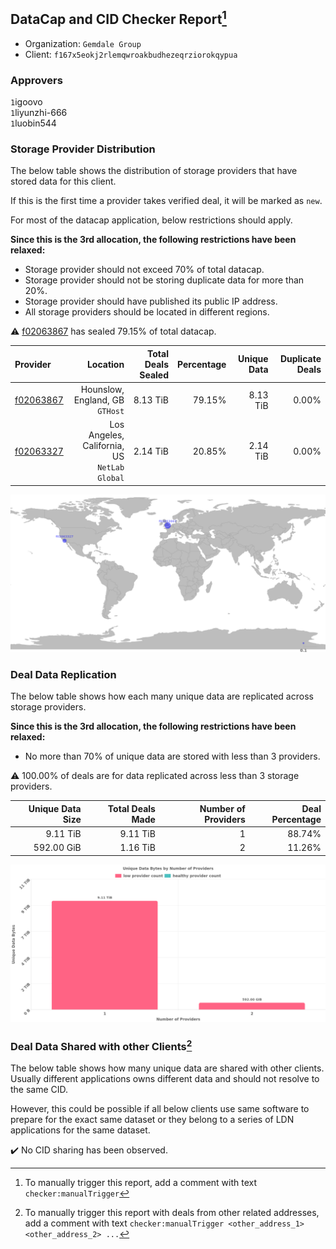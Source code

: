 ## DataCap and CID Checker Report[^1]
 - Organization: `Gemdale Group`
 - Client: `f167x5eokj2rlemqwroakbudhezeqrziorokqypua`
### Approvers
`1`igoovo<br/>`1`liyunzhi-666<br/>`1`luobin544

### Storage Provider Distribution
The below table shows the distribution of storage providers that have stored data for this client.

If this is the first time a provider takes verified deal, it will be marked as `new`.

For most of the datacap application, below restrictions should apply.

**Since this is the 3rd allocation, the following restrictions have been relaxed:**
 - Storage provider should not exceed 70% of total datacap.
 - Storage provider should not be storing duplicate data for more than 20%.
 - Storage provider should have published its public IP address.
 - All storage providers should be located in different regions.

⚠️ [f02063867](https://filfox.info/en/address/f02063867) has sealed 79.15% of total datacap.

| Provider                                              |                                        Location | Total Deals Sealed | Percentage | Unique Data | Duplicate Deals |
| :---------------------------------------------------- | ----------------------------------------------: | -----------------: | ---------: | ----------: | --------------: |
| [f02063867](https://filfox.info/en/address/f02063867) |              Hounslow, England, GB<br/>`GTHost` |           8.13 TiB |     79.15% |    8.13 TiB |           0.00% |
| [f02063327](https://filfox.info/en/address/f02063327) | Los Angeles, California, US<br/>`NetLab Global` |           2.14 TiB |     20.85% |    2.14 TiB |           0.00% |

<img src="https://raw.githubusercontent.com/data-preservation-programs/filplus-checker-assets/main/filecoin-project/filecoin-plus-large-datasets/issues/1000/1687665718815.png"/>

### Deal Data Replication
The below table shows how each many unique data are replicated across storage providers.


**Since this is the 3rd allocation, the following restrictions have been relaxed:**
- No more than 70% of unique data are stored with less than 3 providers.

⚠️ 100.00% of deals are for data replicated across less than 3 storage providers.

| Unique Data Size | Total Deals Made | Number of Providers | Deal Percentage |
| ---------------: | ---------------: | ------------------: | --------------: |
|         9.11 TiB |         9.11 TiB |                   1 |          88.74% |
|       592.00 GiB |         1.16 TiB |                   2 |          11.26% |

<img src="https://raw.githubusercontent.com/data-preservation-programs/filplus-checker-assets/main/filecoin-project/filecoin-plus-large-datasets/issues/1000/1687665719609.png"/>

### Deal Data Shared with other Clients[^3]
The below table shows how many unique data are shared with other clients.
Usually different applications owns different data and should not resolve to the same CID.

However, this could be possible if all below clients use same software to prepare for the exact same dataset or they belong to a series of LDN applications for the same dataset.

✔️ No CID sharing has been observed.

[^1]: To manually trigger this report, add a comment with text `checker:manualTrigger`

[^2]: Deals from those addresses are combined into this report as they are specified with `checker:manualTrigger`

[^3]: To manually trigger this report with deals from other related addresses, add a comment with text `checker:manualTrigger <other_address_1> <other_address_2> ...`

